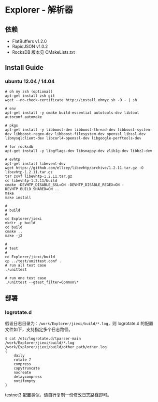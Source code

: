 # Explorer - 解析器

## 依赖

* FlatBuffers v1.2.0
* RapidJSON   v1.0.2
* RocksDB     版本见 CMakeLists.txt

## Install Guide
### ubuntu 12.04 / 14.04

```
# oh my zsh (optional)
apt-get install zsh git
wget --no-check-certificate http://install.ohmyz.sh -O - | sh

# env
apt-get install -y cmake build-essential autotools-dev libtool autoconf automake

# pkgs
apt-get install -y libboost-dev libboost-thread-dev libboost-system-dev libboost-regex-dev libboost-filesystem-dev openssl libssl-dev libmysqlclient-dev libcurl4-openssl-dev libgoogle-perftools-dev

# for rocksdb
apt-get install -y libgflags-dev libsnappy-dev zlib1g-dev libbz2-dev

# evhtp
apt-get install libevent-dev
wget https://github.com/ellzey/libevhtp/archive/1.2.11.tar.gz -O libevhtp-1.2.11.tar.gz
tar zxvf libevhtp-1.2.11.tar.gz
cd libevhtp-1.2.11/build
cmake -DEVHTP_DISABLE_SSL=ON -DEVHTP_DISABLE_REGEX=ON -DEVHTP_BUILD_SHARED=ON ..
make
make install

#
# build
#
cd Explorer/jiexi
mkdir -p build
cd build
cmake ..
make -j2

#
# test
#
cd Explorer/jiexi/build
cp ../test/unittest.conf .
# run all test case
./unittest

# run one test case
./unittest --gtest_filter=Common\*
```

## 部署
### logrotate.d

假设日志目录为：`/work/Explorer/jiexi/build/*.log`，则 logrotate.d 的配置文件如下，支持指定多个日志路径。

```
$ cat /etc/logrotate.d/tparser-main
/work/Explorer/jiexi/build/*.log
/work/Explorer/jiexi/build/other_path/other.log
{
    daily
    rotate 7
    compress
    copytruncate
    nocreate
    delaycompress
    notifempty
}
```

testnet3 配置类似，请自行复制一份修改日志路径即可。

